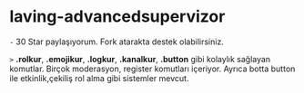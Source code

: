 # laving-advancedsupervizor
`-` 30 Star paylaşıyorum. 
Fork atarakta destek olabilirsiniz. 

`>` **.rolkur**, **.emojikur**, **.logkur**, **.kanalkur**, **.button** gibi kolaylık sağlayan komutlar. Birçok moderasyon, register komutları içeriyor. Ayrıca botta button ile etkinlik,çekiliş rol alma gibi sistemler mevcut.

